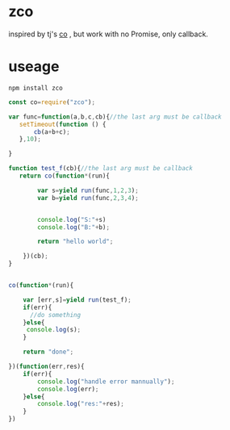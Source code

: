 # zco

inspired by tj's [co](https://github.com/tj/co) , but work with no Promise, only callback.


# useage

	npm install zco


```javascript
const co=require("zco");

var func=function(a,b,c,cb){//the last arg must be callback
   setTimeout(function () {
       cb(a+b+c);
   },10);

}

function test_f(cb){//the last arg must be callback
   return co(function*(run){

        var s=yield run(func,1,2,3);
        var b=yield run(func,2,3,4);


        console.log("S:"+s)
        console.log("B:"+b);

        return "hello world";

    })(cb);
}


co(function*(run){

    var [err,s]=yield run(test_f);
    if(err){
	  //do something
	}else{
	 console.log(s);
	}

    return "done";

})(function(err,res){
    if(err){
        console.log("handle error mannually");
        console.log(err);
    }else{
        console.log("res:"+res);
    }
})

```
